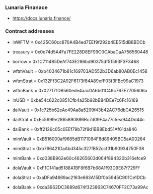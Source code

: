 ### Lunaria Finanace
 - https://docs.lunaria.finance/
### Contract addresses
- lnWFTM = 0x425C60cc870A4B4ed7EEf9f292b4EE515dB8BDCb
- treasury = 0x0e74d5A4Fa7FE228D8EF99C0CAbaCaA756560448
- borrow = 0x1C711485DeAf743E286bd90375df51593F3F3468
- wftmVault = 0xb4034671b81c169703AD552b3D6ab80AB0Ec1458
- wftmStrat = 0x132Ff3C2A92F6173f84A89efF03f3FBc99aC1973
- wftmBank = 0x027171DB560ede4aac0A6b01C49c767E7705606a

- lnUSD = 0xbe54c622c0851Cfb4a25b92bB84DEe7c6Fc16169
- daiVault = 0x1c725b62eAc49Aa8a5209f43b42AC76dbCA26515
- daiStrat = 0xEc5699e2865890886Bc7d09F4a77c5ea944Dd44c
- daiBank = 0xff2126c05c0EEf79b72f8d1BB8Ebd51Af61da846

- mimVault = 0xB516000af9685dB1171064F8d89405BC5aA00264
- mimStrat = 0xb766421DaAbd345c327fB52ccf31b90934750F38
- mimBank = 0xd038B962e60c46265603d064f894320b316efce9

- dolaVault = 0xF1C141ad5188A1BF8f6B7b68A1f93D9E87f729Ff
- dolaStrat = 0xaDFa94669ac2163e663A15Df0b5945C901Ce1DCb
- dolaBank = 0xda3962DC3689d674f323863C74670FF2C73a99Ac
